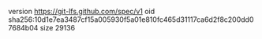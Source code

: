 version https://git-lfs.github.com/spec/v1
oid sha256:10d1e7ea3487cf15a005930f5a01e810fc465d31117ca6d2f8c200dd07684b04
size 29136
